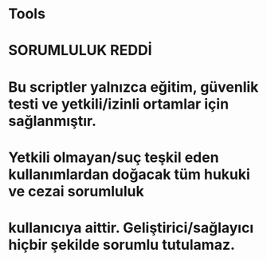 # Tools

# SORUMLULUK REDDİ
# Bu scriptler yalnızca eğitim, güvenlik testi ve yetkili/izinli ortamlar için sağlanmıştır.
# Yetkili olmayan/suç teşkil eden kullanımlardan doğacak tüm hukuki ve cezai sorumluluk
# kullanıcıya aittir. Geliştirici/sağlayıcı hiçbir şekilde sorumlu tutulamaz.
